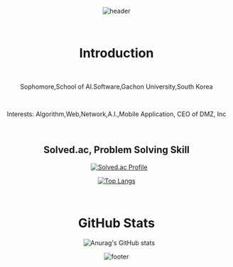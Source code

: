 <div align=center>

![header](https://capsule-render.vercel.app/api?type=waving&color=auto&height=200&section=header&text=TaeWan's%20Repo.&fontSize=90&animation=fadeIn)

  <h1>Introduction</h1>
  <p>Sophomore,School of AI.Software,Gachon University,South Korea</p>
  <p>Interests: Algorithm,Web,Network,A.I.,Mobile Application, CEO of DMZ, Inc</p>


  <h2>Solved.ac, Problem Solving Skill</h2>
  
[![Solved.ac Profile](http://mazassumnida.wtf/api/generate_badge?boj=taewan2002)](https://solved.ac/taewan2002)

[![Top Langs](https://github-readme-stats.vercel.app/api/top-langs/?username=taewan2002&layout=compact)](https://github.com/taewan2002/github-readme-stats)

  <h1>GitHub Stats</h1> 
  
![Anurag's GitHub stats](https://github-readme-stats.vercel.app/api?username=taewan2002&show_icons=true&theme=radical)


![footer](https://capsule-render.vercel.app/api?type=waving&color=auto&height=100&section=header&text=Beyond%20the%20Limit&fontSize=90)


</div>
